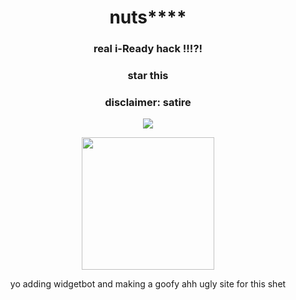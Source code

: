 <h1 align="center">nuts****</h1>
<h3 align="center">real i-Ready hack !!!?!</h3>
<h3 align="center">star this</h3>
<h3 align="center">disclaimer: satire</h3>

<p align="center">
        <a href="https://discord.gg/BWNZpSBJJ8">
	       <img src="https://img.shields.io/discord/1192248054691151882?label=discord&logo=discord">
        </a>
</p>
<p align="center">
<img width="212" height="212" src="https://github.com/Orphanlol/Veue/blob/main/img/weird.jpg">
</p>
<p align="center">yo adding widgetbot and making a goofy ahh ugly site for this shet</p>
